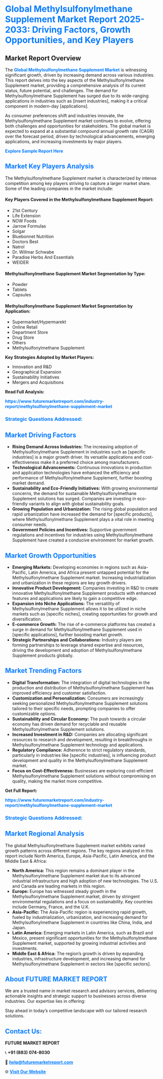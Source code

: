 <h1 style="color: #007BFF;">Global Methylsulfonylmethane Supplement Market Report 2025-2033: Driving Factors, Growth Opportunities, and Key Players</h1>

<section id="overview">
<h2>Market Report Overview</h2>
<p>The <a href="https://www.futuremarketreport.com/industry-report/methylsulfonylmethane-supplement-market" style="color: #007BFF; text-decoration: none;"><strong>Global Methylsulfonylmethane Supplement Market</strong></a> is witnessing significant growth, driven by increasing demand across various industries. This report delves into the key aspects of the Methylsulfonylmethane Supplement market, providing a comprehensive analysis of its current status, future potential, and challenges. The demand for Methylsulfonylmethane Supplement has surged due to its wide-ranging applications in industries such as [insert industries], making it a critical component in modern-day [applications].</p>
<p>As consumer preferences shift and industries innovate, the Methylsulfonylmethane Supplement market continues to evolve, offering both challenges and opportunities for stakeholders. The global market is expected to expand at a substantial compound annual growth rate (CAGR) over the forecast period, driven by technological advancements, emerging applications, and increasing investments by major players.</p>
</section>

<section id="overview">
<p><a href="https://www.futuremarketreport.com/request-sample/reportId=124201" style="color: #007BFF; text-decoration: none;"><strong>Explore Sample Report Here</strong></a></p>
</section>

<section id="key-players">
<h2 style="color: #007BFF;">Market Key Players Analysis</h2>
<p>The Methylsulfonylmethane Supplement market is characterized by intense competition among key players striving to capture a larger market share. Some of the leading companies in the market include:</p>
<h4>Key Players Covered in the Methylsulfonylmethane Supplement Report:</h4>
<ul><li>21st Century</li><li>Life Extension</li><li>NOW Foods</li><li>Jarrow Formulas</li><li>Solgar</li><li>Bluebonnet Nutrition</li><li>Doctors Best</li><li>Natrol</li><li>Dr. Willmar Schwabe</li><li>Paradise Herbs And Essentials</li><li>WEIDER</li></ul>
<h4>Methylsulfonylmethane Supplement Market Segmentation by Type:</h4>
<ul><li>Powder</li><li>Tablets</li><li>Capsules</li></ul>

<h4>Methylsulfonylmethane Supplement Market Segmentation by Application:</h4>
<ul><li>Supermarket/Hypermarekt</li><li>Online Retail</li><li>Department Store</li><li>Drug Store</li><li>Others</li><li>Methylsulfonylmethane Supplement</li></ul>
<p><strong>Key Strategies Adopted by Market Players:</strong></p>
<ul>
<li>Innovation and R&D</li>
<li>Geographical Expansion</li>
<li>Sustainability Initiatives</li>
<li>Mergers and Acquisitions</li>
</ul>
</section>

<section>
<p><strong>Read Full Analysis: </strong></p><a href="https://www.futuremarketreport.com/industry-report/methylsulfonylmethane-supplement-market" style="color: #007BFF; text-decoration: none;"><strong>https://www.futuremarketreport.com/industry-report/methylsulfonylmethane-supplement-market</strong></a>
<h3 style="color: #007BFF;">Strategic Questions Addressed:</h3>
</section>

<section id="driving-factors">
<h2 style="color: #007BFF;">Market Driving Factors</h2>
<ul>
<li><strong>Rising Demand Across Industries:</strong> The increasing adoption of Methylsulfonylmethane Supplement in industries such as [specific industries] is a major growth driver. Its versatile applications and cost-effectiveness make it a preferred choice among manufacturers.</li>
<li><strong>Technological Advancements:</strong> Continuous innovations in production and application technologies have enhanced the efficiency and performance of Methylsulfonylmethane Supplement, further boosting market demand.</li>
<li><strong>Sustainability and Eco-Friendly Initiatives:</strong> With growing environmental concerns, the demand for sustainable Methylsulfonylmethane Supplement solutions has surged. Companies are investing in eco-friendly variants to align with global sustainability goals.</li>
<li><strong>Growing Population and Urbanization:</strong> The rising global population and rapid urbanization have increased the demand for [specific products], where Methylsulfonylmethane Supplement plays a vital role in meeting consumer needs.</li>
<li><strong>Government Policies and Incentives:</strong> Supportive government regulations and incentives for industries using Methylsulfonylmethane Supplement have created a conducive environment for market growth.</li>
</ul>
</section>

<section id="growth-opportunities">
<h2 style="color: #007BFF;">Market Growth Opportunities</h2>
<ul>
<li><strong>Emerging Markets:</strong> Developing economies in regions such as Asia-Pacific, Latin America, and Africa present untapped potential for the Methylsulfonylmethane Supplement market. Increasing industrialization and urbanization in these regions are key growth drivers.</li>
<li><strong>Innovative Product Development:</strong> Companies investing in R&D to create innovative Methylsulfonylmethane Supplement products with enhanced features and applications are likely to gain a competitive edge.</li>
<li><strong>Expansion into Niche Applications:</strong> The versatility of Methylsulfonylmethane Supplement allows it to be utilized in niche markets such as [specific niches], creating opportunities for growth and diversification.</li>
<li><strong>E-commerce Growth:</strong> The rise of e-commerce platforms has created a surge in demand for Methylsulfonylmethane Supplement used in [specific applications], further boosting market growth.</li>
<li><strong>Strategic Partnerships and Collaborations:</strong> Industry players are forming partnerships to leverage shared expertise and resources, driving the development and adoption of Methylsulfonylmethane Supplement products globally.</li>
</ul>
</section>

<section id="trending-factors">
<h2 style="color: #007BFF;">Market Trending Factors</h2>
<ul>
<li><strong>Digital Transformation:</strong> The integration of digital technologies in the production and distribution of Methylsulfonylmethane Supplement has improved efficiency and customer satisfaction.</li>
<li><strong>Customization and Personalization:</strong> Consumers are increasingly seeking personalized Methylsulfonylmethane Supplement solutions tailored to their specific needs, prompting companies to offer customizable options.</li>
<li><strong>Sustainability and Circular Economy:</strong> The push towards a circular economy has driven demand for recyclable and reusable Methylsulfonylmethane Supplement solutions.</li>
<li><strong>Increased Investment in R&D:</strong> Companies are allocating significant resources to research and development, resulting in breakthroughs in Methylsulfonylmethane Supplement technology and applications.</li>
<li><strong>Regulatory Compliance:</strong> Adherence to strict regulatory standards, particularly in industries like [specific industries], is influencing product development and quality in the Methylsulfonylmethane Supplement market.</li>
<li><strong>Focus on Cost-Effectiveness:</strong> Businesses are exploring cost-efficient Methylsulfonylmethane Supplement solutions without compromising on quality, making the market more competitive.</li>
</ul>
</section>

<section>
<p><strong>Get Full Report: </strong></p><a href="https://www.futuremarketreport.com/industry-report/methylsulfonylmethane-supplement-market" style="color: #007BFF; text-decoration: none;"><strong>https://www.futuremarketreport.com/industry-report/methylsulfonylmethane-supplement-market</strong></a>
<h3 style="color: #007BFF;">Strategic Questions Addressed:</h3>
</section>


<section id="regional-analysis">
<h2 style="color: #007BFF;">Market Regional Analysis</h2>
<p>The global Methylsulfonylmethane Supplement market exhibits varied growth patterns across different regions. The key regions analyzed in this report include North America, Europe, Asia-Pacific, Latin America, and the Middle East & Africa:</p>
<ul>
<li><strong>North America:</strong> This region remains a dominant player in the Methylsulfonylmethane Supplement market due to its advanced industrial infrastructure and high adoption of new technologies. The U.S. and Canada are leading markets in this region.</li>
<li><strong>Europe:</strong> Europe has witnessed steady growth in the Methylsulfonylmethane Supplement market, driven by stringent environmental regulations and a focus on sustainability. Key countries include Germany, France, and the U.K.</li>
<li><strong>Asia-Pacific:</strong> The Asia-Pacific region is experiencing rapid growth, fueled by industrialization, urbanization, and increasing demand for Methylsulfonylmethane Supplement in countries like China, India, and Japan.</li>
<li><strong>Latin America:</strong> Emerging markets in Latin America, such as Brazil and Mexico, present significant opportunities for the Methylsulfonylmethane Supplement market, supported by growing industrial activities and investments.</li>
<li><strong>Middle East & Africa:</strong> The region’s growth is driven by expanding industries, infrastructure development, and increasing demand for Methylsulfonylmethane Supplement in sectors like [specific sectors].</li>
</ul>
</section>

<footer>
<h2 style="color: #007BFF;">About FUTURE MARKET REPORT</h2>
<p>We are a trusted name in market research and advisory services, delivering actionable insights and strategic support to businesses across diverse industries. Our expertise lies in offering:</p>

<p>Stay ahead in today’s competitive landscape with our tailored research solutions.</p>

<h2 style="color: #007BFF;">Contact Us:</h2>
<p><strong>FUTURE MARKET REPORT</strong></p>
<p>📞 <strong>+91 (883) 074-8030</strong></p>
<p>📧 <strong><a href="mailto:help@futuremarketreport.com" style="color: #007BFF;">help@futuremarketreport.com</a></strong></p>
<p>🌐 <strong><a href="https://www.futuremarketreport.com/" style="color: #007BFF;">Visit Our Website</a></strong></p>
</footer>